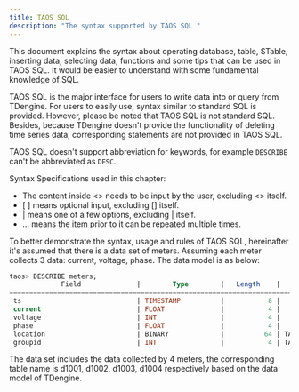 ```yaml
---
title: TAOS SQL
description: "The syntax supported by TAOS SQL "
---
```


This document explains the syntax about operating database, table, STable, inserting data, selecting data, functions and some tips that can be used in TAOS SQL. It would be easier to understand with some fundamental knowledge of SQL.

TAOS SQL is the major interface for users to write data into or query from TDengine. For users to easily use, syntax similar to standard SQL is provided. However, please be noted that TAOS SQL is not standard SQL. Besides, because TDengine doesn't provide the functionality of deleting time series data, corresponding statements are not provided in TAOS SQL.

TAOS SQL doesn't support abbreviation for keywords, for example `DESCRIBE` can't be abbreviated as `DESC`.

Syntax Specifications used in this chapter:

- The content inside <\> needs to be input by the user, excluding <\> itself.
- \[ \] means optional input, excluding [] itself.
- | means one of a few options, excluding | itself.
- … means the item prior to it can be repeated multiple times.

To better demonstrate the syntax, usage and rules of TAOS SQL, hereinafter it's assumed that there is a data set of meters. Assuming each meter collects 3 data: current, voltage, phase. The data model is as below:

```sql
taos> DESCRIBE meters;
             Field              |        Type        |   Length    |    Note    |
=================================================================================
 ts                             | TIMESTAMP          |           8 |            |
 current                        | FLOAT              |           4 |            |
 voltage                        | INT                |           4 |            |
 phase                          | FLOAT              |           4 |            |
 location                       | BINARY             |          64 | TAG        |
 groupid                        | INT                |           4 | TAG        |
```

The data set includes the data collected by 4 meters, the corresponding table name is d1001, d1002, d1003, d1004 respectively based on the data model of TDengine.
